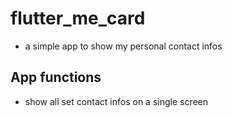 # flutter_me_card
- a simple app to show my personal contact infos 

## App functions 
 
- show all set contact infos on a single screen 
